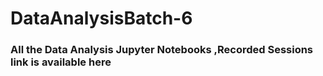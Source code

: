 # DataAnalysisBatch-6
### All the Data Analysis Jupyter Notebooks ,Recorded Sessions link is available here

